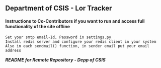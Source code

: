 ## Department of CSIS - Lor Tracker

#### Instructions to Co-Contributors if you  want to run and access full functionality of the site offline
    Set your smtp email-Id, Password in settings.py
    Install redis server and configure your redis client in your system
    Also in each sendmail() function, in sender email put your email address
    
_**README for Remote Repository - Depp of CSIS**_
